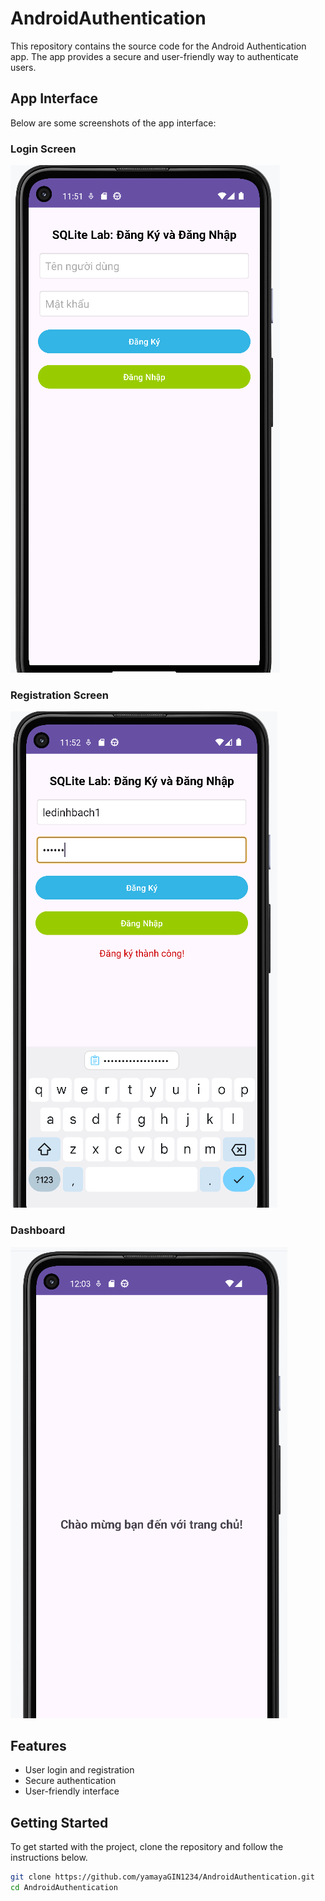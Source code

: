 # AndroidAuthentication

This repository contains the source code for the Android Authentication app. The app provides a secure and user-friendly way to authenticate users.

## App Interface

Below are some screenshots of the app interface:

### Login Screen
![Login Screen](images/1.png)

### Registration Screen
![Registration Screen](images/2.png)

### Dashboard
![Dashboard](images/3.png)

## Features

- User login and registration
- Secure authentication
- User-friendly interface

## Getting Started

To get started with the project, clone the repository and follow the instructions below.

```bash
git clone https://github.com/yamayaGIN1234/AndroidAuthentication.git
cd AndroidAuthentication
